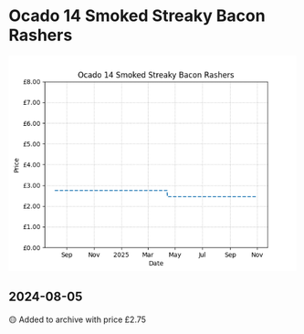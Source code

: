 # Ocado 14 Smoked Streaky Bacon Rashers
![](charts/product-69181011.png)
## 2024-08-05
🟡 Added to archive with price £2.75
